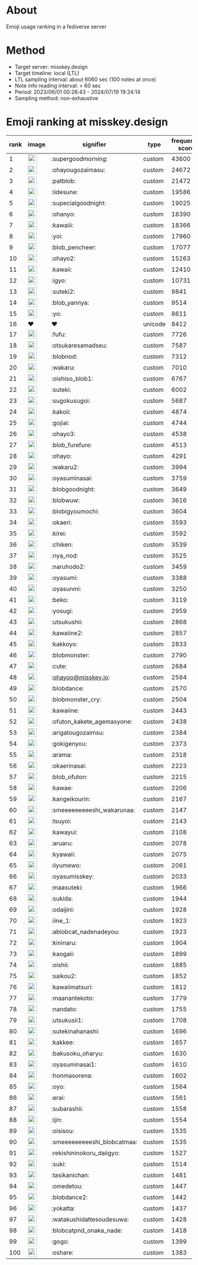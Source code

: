 # About
Emoji usage ranking in a fediverse server

# Method
- Target server: misskey.design
- Target timeline: local (LTL)
- LTL sampling interval: about 6060 sec (100 notes at once)
- Note info reading interval: > 60 sec
- Period: 2023/06/01 00:26:43 - 2024/07/19 19:24:14 
- Sampling method: non-exhaustive

# Emoji ranking at misskey.design

|rank|image|signifier|type|frequency score|
|----|----|----|----|----|
|1|<img height="24" src="https://misskey.design/emoji/supergoodmorning.webp">|:supergoodmorning:|custom|43600|
|2|<img height="24" src="https://misskey.design/emoji/ohayougozaimasu.webp">|:ohayougozaimasu:|custom|24672|
|3|<img height="24" src="https://misskey.design/emoji/patblob.webp">|:patblob:|custom|21472|
|4|<img height="24" src="https://misskey.design/emoji/iidesune.webp">|:iidesune:|custom|19586|
|5|<img height="24" src="https://misskey.design/emoji/supecialgoodnight.webp">|:supecialgoodnight:|custom|19025|
|6|<img height="24" src="https://misskey.design/emoji/ohanyo.webp">|:ohanyo:|custom|18390|
|7|<img height="24" src="https://misskey.design/emoji/kawaiii.webp">|:kawaiii:|custom|18366|
|8|<img height="24" src="https://misskey.design/emoji/yoi.webp">|:yoi:|custom|17960|
|9|<img height="24" src="https://misskey.design/emoji/blob_pencheer.webp">|:blob_pencheer:|custom|17077|
|10|<img height="24" src="https://misskey.design/emoji/ohayo2.webp">|:ohayo2:|custom|15263|
|11|<img height="24" src="https://misskey.design/emoji/kawaii.webp">|:kawaii:|custom|12410|
|12|<img height="24" src="https://misskey.design/emoji/igyo.webp">|:igyo:|custom|10731|
|13|<img height="24" src="https://misskey.design/emoji/suteki2.webp">|:suteki2:|custom|9841|
|14|<img height="24" src="https://misskey.design/emoji/blob_yannya.webp">|:blob_yannya:|custom|9514|
|15|<img height="24" src="https://misskey.design/emoji/yo.webp">|:yo:|custom|8611|
|16|❤|❤|unicode|8412|
|17|<img height="24" src="https://misskey.design/emoji/fufu.webp">|:fufu:|custom|7726|
|18|<img height="24" src="https://misskey.design/emoji/otsukaresamadseu.webp">|:otsukaresamadseu:|custom|7587|
|19|<img height="24" src="https://misskey.design/emoji/blobnod.webp">|:blobnod:|custom|7312|
|20|<img height="24" src="https://misskey.design/emoji/wakaru.webp">|:wakaru:|custom|7010|
|21|<img height="24" src="https://misskey.design/emoji/oishiso_blob1.webp">|:oishiso_blob1:|custom|6767|
|22|<img height="24" src="https://misskey.design/emoji/suteki.webp">|:suteki:|custom|6002|
|23|<img height="24" src="https://misskey.design/emoji/sugokusugoi.webp">|:sugokusugoi:|custom|5687|
|24|<img height="24" src="https://misskey.design/emoji/kakoii.webp">|:kakoii:|custom|4874|
|25|<img height="24" src="https://misskey.design/emoji/gojiai.webp">|:gojiai:|custom|4744|
|26|<img height="24" src="https://misskey.design/emoji/ohayo3.webp">|:ohayo3:|custom|4538|
|27|<img height="24" src="https://misskey.design/emoji/blob_furefure.webp">|:blob_furefure:|custom|4513|
|28|<img height="24" src="https://misskey.design/emoji/ohayo.webp">|:ohayo:|custom|4291|
|29|<img height="24" src="https://misskey.design/emoji/wakaru2.webp">|:wakaru2:|custom|3994|
|30|<img height="24" src="https://misskey.design/emoji/oyasuminasai.webp">|:oyasuminasai:|custom|3759|
|31|<img height="24" src="https://misskey.design/emoji/blobgoodnight.webp">|:blobgoodnight:|custom|3649|
|32|<img height="24" src="https://misskey.design/emoji/blobwuw.webp">|:blobwuw:|custom|3616|
|33|<img height="24" src="https://misskey.design/emoji/blobigyoumochi.webp">|:blobigyoumochi:|custom|3604|
|34|<img height="24" src="https://misskey.design/emoji/okaeri.webp">|:okaeri:|custom|3593|
|35|<img height="24" src="https://misskey.design/emoji/kirei.webp">|:kirei:|custom|3592|
|36|<img height="24" src="https://misskey.design/emoji/chiken.webp">|:chiken:|custom|3539|
|37|<img height="24" src="https://misskey.design/emoji/nya_nod.webp">|:nya_nod:|custom|3525|
|38|<img height="24" src="https://misskey.design/emoji/naruhodo2.webp">|:naruhodo2:|custom|3459|
|39|<img height="24" src="https://misskey.design/emoji/oyasumi.webp">|:oyasumi:|custom|3388|
|40|<img height="24" src="https://misskey.design/emoji/oyasunmi.webp">|:oyasunmi:|custom|3250|
|41|<img height="24" src="https://misskey.design/emoji/beko.webp">|:beko:|custom|3119|
|42|<img height="24" src="https://misskey.design/emoji/yosugi.webp">|:yosugi:|custom|2959|
|43|<img height="24" src="https://misskey.design/emoji/utsukushii.webp">|:utsukushii:|custom|2868|
|44|<img height="24" src="https://misskey.design/emoji/kawaiine2.webp">|:kawaiine2:|custom|2857|
|45|<img height="24" src="https://misskey.design/emoji/kakkoyo.webp">|:kakkoyo:|custom|2833|
|46|<img height="24" src="https://misskey.design/emoji/blobmonster.webp">|:blobmonster:|custom|2790|
|47|<img height="24" src="https://misskey.design/emoji/cute.webp">|:cute:|custom|2684|
|48|<img height="24" src="https://misskey.design/emoji/ohayoo.webp">|:ohayoo@misskey.io:|custom|2584|
|49|<img height="24" src="https://misskey.design/emoji/blobdance.webp">|:blobdance:|custom|2570|
|50|<img height="24" src="https://misskey.design/emoji/blobmonster_cry.webp">|:blobmonster_cry:|custom|2504|
|51|<img height="24" src="https://misskey.design/emoji/kawaiine.webp">|:kawaiine:|custom|2443|
|52|<img height="24" src="https://misskey.design/emoji/ofuton_kakete_agemasyone.webp">|:ofuton_kakete_agemasyone:|custom|2438|
|53|<img height="24" src="https://misskey.design/emoji/arigatougozaimsu.webp">|:arigatougozaimsu:|custom|2384|
|54|<img height="24" src="https://misskey.design/emoji/gokigenyou.webp">|:gokigenyou:|custom|2373|
|55|<img height="24" src="https://misskey.design/emoji/arama.webp">|:arama:|custom|2318|
|56|<img height="24" src="https://misskey.design/emoji/okaerinasai.webp">|:okaerinasai:|custom|2223|
|57|<img height="24" src="https://misskey.design/emoji/blob_ofuton.webp">|:blob_ofuton:|custom|2215|
|58|<img height="24" src="https://misskey.design/emoji/kawae.webp">|:kawae:|custom|2206|
|59|<img height="24" src="https://misskey.design/emoji/kangeikourin.webp">|:kangeikourin:|custom|2167|
|60|<img height="24" src="https://misskey.design/emoji/smeeeeeeeeeshi_wakarunaa.webp">|:smeeeeeeeeeshi_wakarunaa:|custom|2147|
|61|<img height="24" src="https://misskey.design/emoji/tsuyoi.webp">|:tsuyoi:|custom|2143|
|62|<img height="24" src="https://misskey.design/emoji/kawayui.webp">|:kawayui:|custom|2108|
|63|<img height="24" src="https://misskey.design/emoji/aruaru.webp">|:aruaru:|custom|2078|
|64|<img height="24" src="https://misskey.design/emoji/kyawaii.webp">|:kyawaii:|custom|2075|
|65|<img height="24" src="https://misskey.design/emoji/iiyumewo.webp">|:iiyumewo:|custom|2061|
|66|<img height="24" src="https://misskey.design/emoji/oyasumisskey.webp">|:oyasumisskey:|custom|2033|
|67|<img height="24" src="https://misskey.design/emoji/maasuteki.webp">|:maasuteki:|custom|1966|
|68|<img height="24" src="https://misskey.design/emoji/sukida.webp">|:sukida:|custom|1944|
|69|<img height="24" src="https://misskey.design/emoji/odaijini.webp">|:odaijini:|custom|1928|
|70|<img height="24" src="https://misskey.design/emoji/iine_1.webp">|:iine_1:|custom|1923|
|71|<img height="24" src="https://misskey.design/emoji/ablobcat_nadenadeyou.webp">|:ablobcat_nadenadeyou:|custom|1923|
|72|<img height="24" src="https://misskey.design/emoji/kininaru.webp">|:kininaru:|custom|1904|
|73|<img height="24" src="https://misskey.design/emoji/kaogaii.webp">|:kaogaii:|custom|1899|
|74|<img height="24" src="https://misskey.design/emoji/oishii.webp">|:oishii:|custom|1885|
|75|<img height="24" src="https://misskey.design/emoji/saikou2.webp">|:saikou2:|custom|1852|
|76|<img height="24" src="https://misskey.design/emoji/kawaiimatsuri.webp">|:kawaiimatsuri:|custom|1812|
|77|<img height="24" src="https://misskey.design/emoji/maanantekoto.webp">|:maanantekoto:|custom|1779|
|78|<img height="24" src="https://misskey.design/emoji/nandato.webp">|:nandato:|custom|1755|
|79|<img height="24" src="https://misskey.design/emoji/utsukusii1.webp">|:utsukusii1:|custom|1708|
|80|<img height="24" src="https://misskey.design/emoji/sutekinahanashi.webp">|:sutekinahanashi:|custom|1696|
|81|<img height="24" src="https://misskey.design/emoji/kakkee.webp">|:kakkee:|custom|1657|
|82|<img height="24" src="https://misskey.design/emoji/bakusoku_oharyu.webp">|:bakusoku_oharyu:|custom|1630|
|83|<img height="24" src="https://misskey.design/emoji/oyasuminasai1.webp">|:oyasuminasai1:|custom|1610|
|84|<img height="24" src="https://misskey.design/emoji/honmasorena.webp">|:honmasorena:|custom|1602|
|85|<img height="24" src="https://misskey.design/emoji/oyo.webp">|:oyo:|custom|1564|
|86|<img height="24" src="https://misskey.design/emoji/erai.webp">|:erai:|custom|1561|
|87|<img height="24" src="https://misskey.design/emoji/subarashii.webp">|:subarashii:|custom|1558|
|88|<img height="24" src="https://misskey.design/emoji/ijin.webp">|:ijin:|custom|1554|
|89|<img height="24" src="https://misskey.design/emoji/oisisou.webp">|:oisisou:|custom|1535|
|90|<img height="24" src="https://misskey.design/emoji/smeeeeeeeeeshi_blobcatmaa.webp">|:smeeeeeeeeeshi_blobcatmaa:|custom|1535|
|91|<img height="24" src="https://misskey.design/emoji/rekishininokoru_daiigyo.webp">|:rekishininokoru_daiigyo:|custom|1527|
|92|<img height="24" src="https://misskey.design/emoji/suki.webp">|:suki:|custom|1514|
|93|<img height="24" src="https://misskey.design/emoji/tasikanichan.webp">|:tasikanichan:|custom|1481|
|94|<img height="24" src="https://misskey.design/emoji/omedetou.webp">|:omedetou:|custom|1447|
|95|<img height="24" src="https://misskey.design/emoji/blobdance2.webp">|:blobdance2:|custom|1442|
|96|<img height="24" src="https://misskey.design/emoji/yokatta.webp">|:yokatta:|custom|1437|
|97|<img height="24" src="https://misskey.design/emoji/watakushidattesoudesuwa.webp">|:watakushidattesoudesuwa:|custom|1428|
|98|<img height="24" src="https://misskey.design/emoji/blobcatpnd_onaka_nade.webp">|:blobcatpnd_onaka_nade:|custom|1418|
|99|<img height="24" src="https://misskey.design/emoji/gogo.webp">|:gogo:|custom|1399|
|100|<img height="24" src="https://misskey.design/emoji/oshare.webp">|:oshare:|custom|1383|
